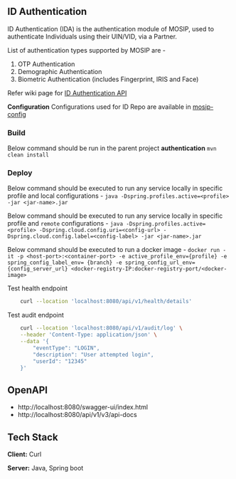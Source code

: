 ## ID Authentication
ID Authentication (IDA) is the authentication module of MOSIP, used to authenticate Individuals using their UIN/VID, via a Partner. 

List of authentication types supported by MOSIP are - 
1. OTP Authentication
2. Demographic Authentication
3. Biometric Authentication (includes Fingerprint, IRIS and Face)

Refer wiki page for [ID Authentication API](https://github.com/mosip/mosip-docs/wiki/ID-Authentication-API)   


**Configuration**
Configurations used for ID Repo are available in [mosip-config](../docs/configuration.md)

### Build
Below command should be run in the parent project **authentication**
`mvn clean install`

### Deploy
Below command should be executed to run any service locally in specific profile and local configurations - 
`java -Dspring.profiles.active=<profile> -jar <jar-name>.jar`

Below command should be executed to run any service locally in specific profile and `remote` configurations - 
`java -Dspring.profiles.active=<profile> -Dspring.cloud.config.uri=<config-url> -Dspring.cloud.config.label=<config-label> -jar <jar-name>.jar`

Below command should be executed to run a docker image - 
`docker run -it -p <host-port>:<container-port> -e active_profile_env={profile} -e spring_config_label_env= {branch} -e spring_config_url_env={config_server_url} <docker-registry-IP:docker-registry-port/<docker-image>`


Test health endpoint

```bash
    curl --location 'localhost:8080/api/v1/health/details'
```

Test audit endpoint

```bash
    curl --location 'localhost:8080/api/v1/audit/log' \
    --header 'Content-Type: application/json' \
    --data '{
        "eventType": "LOGIN",
        "description": "User attempted login",
        "userId": "12345"
    }'
```

## OpenAPI

- http://localhost:8080/swagger-ui/index.html
- http://localhost:8080/api/v1/v3/api-docs

## Tech Stack

**Client:** Curl

**Server:** Java, Spring boot

 
